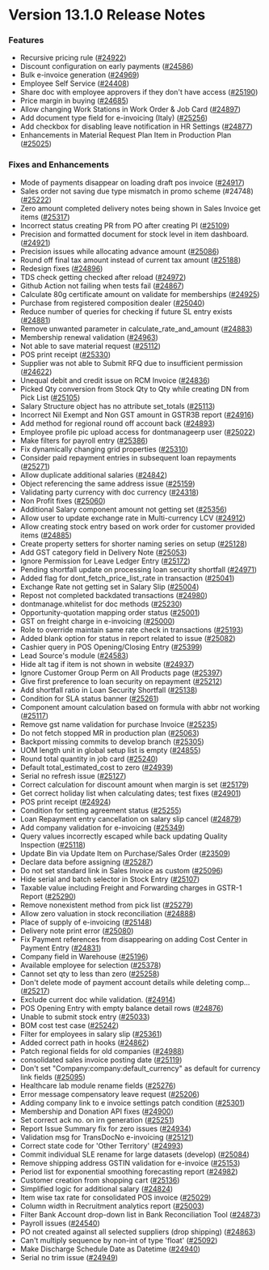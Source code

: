 # Version 13.1.0 Release Notes

### Features

- Recursive pricing rule ([#24922](https://github.com/dontmanage/dontmanageerp/pull/24922))
- Discount configuration on early payments ([#24586](https://github.com/dontmanage/dontmanageerp/pull/24586))
- Bulk e-invoice generation ([#24969](https://github.com/dontmanage/dontmanageerp/pull/24969))
- Employee Self Service ([#24408](https://github.com/dontmanage/dontmanageerp/pull/24408))
- Share doc with employee approvers if they don't have access ([#25190](https://github.com/dontmanage/dontmanageerp/pull/25190))
- Price margin in buying ([#24685](https://github.com/dontmanage/dontmanageerp/pull/24685))
- Allow changing Work Stations in Work Order & Job Card ([#24897](https://github.com/dontmanage/dontmanageerp/pull/24897))
- Add document type field for e-invoicing (Italy) ([#25256](https://github.com/dontmanage/dontmanageerp/pull/25256))
- Add checkbox for disabling leave notification in HR Settings ([#24877](https://github.com/dontmanage/dontmanageerp/pull/24877))
- Enhancements in Material Request Plan Item in Production Plan ([#25025](https://github.com/dontmanage/dontmanageerp/pull/25025))


### Fixes and Enhancements
- Mode of payments disappear on loading draft pos invoice ([#24917](https://github.com/dontmanage/dontmanageerp/pull/24917))
- Sales order not saving due type mismatch in promo scheme (#24748) ([#25222](https://github.com/dontmanage/dontmanageerp/pull/25222))
- Zero amount completed delivery notes being shown in Sales Invoice get items ([#25317](https://github.com/dontmanage/dontmanageerp/pull/25317))
- Incorrect status creating PR from PO after creating PI ([#25109](https://github.com/dontmanage/dontmanageerp/pull/25109))
- Precision and formatted document for stock level in item dashboard. ([#24921](https://github.com/dontmanage/dontmanageerp/pull/24921))
- Precision issues while allocating advance amount ([#25086](https://github.com/dontmanage/dontmanageerp/pull/25086))
- Round off final tax amount instead of current tax amount ([#25188](https://github.com/dontmanage/dontmanageerp/pull/25188))
- Redesign fixes ([#24896](https://github.com/dontmanage/dontmanageerp/pull/24896))
- TDS check getting checked after reload ([#24972](https://github.com/dontmanage/dontmanageerp/pull/24972))
- Github Action not failing when tests fail ([#24867](https://github.com/dontmanage/dontmanageerp/pull/24867))
- Calculate 80g certificate amount on validate for memberships ([#24925](https://github.com/dontmanage/dontmanageerp/pull/24925))
- Purchase from registered composition dealer ([#25040](https://github.com/dontmanage/dontmanageerp/pull/25040))
- Reduce number of queries for checking if future SL entry exists ([#24881](https://github.com/dontmanage/dontmanageerp/pull/24881))
- Remove unwanted parameter in calculate_rate_and_amount ([#24883](https://github.com/dontmanage/dontmanageerp/pull/24883))
- Membership renewal validation ([#24963](https://github.com/dontmanage/dontmanageerp/pull/24963))
- Not able to save material request ([#25112](https://github.com/dontmanage/dontmanageerp/pull/25112))
- POS print receipt ([#25330](https://github.com/dontmanage/dontmanageerp/pull/25330))
- Supplier was not able to Submit RFQ due to insufficient permission ([#24622](https://github.com/dontmanage/dontmanageerp/pull/24622))
- Unequal debit and credit issue on RCM Invoice ([#24836](https://github.com/dontmanage/dontmanageerp/pull/24836))
- Picked Qty conversion from Stock Qty to Qty while creating DN from Pick List ([#25105](https://github.com/dontmanage/dontmanageerp/pull/25105))
- Salary Structure object has no attribute set_totals ([#25113](https://github.com/dontmanage/dontmanageerp/pull/25113))
- Incorrect Nil Exempt and Non GST amount in GSTR3B report ([#24916](https://github.com/dontmanage/dontmanageerp/pull/24916))
- Add method for regional round off account back ([#24893](https://github.com/dontmanage/dontmanageerp/pull/24893))
- Employee profile pic upload access for dontmanageerp user ([#25022](https://github.com/dontmanage/dontmanageerp/pull/25022))
- Make filters for payroll entry ([#25386](https://github.com/dontmanage/dontmanageerp/pull/25386))
- Fix dynamically changing grid properties ([#25310](https://github.com/dontmanage/dontmanageerp/pull/25310))
- Consider paid repayment entries in subsequent loan repayments ([#25271](https://github.com/dontmanage/dontmanageerp/pull/25271))
- Allow duplicate additional salaries ([#24842](https://github.com/dontmanage/dontmanageerp/pull/24842))
- Object referencing the same address issue ([#25159](https://github.com/dontmanage/dontmanageerp/pull/25159))
- Validating party currency with doc currency ([#24318](https://github.com/dontmanage/dontmanageerp/pull/24318))
- Non Profit fixes ([#25060](https://github.com/dontmanage/dontmanageerp/pull/25060))
- Additional Salary component amount not getting set ([#25356](https://github.com/dontmanage/dontmanageerp/pull/25356))
- Allow user to update exchange rate in Multi-currency LCV ([#24912](https://github.com/dontmanage/dontmanageerp/pull/24912))
- Allow creating stock entry based on work order for customer provided items ([#24885](https://github.com/dontmanage/dontmanageerp/pull/24885))
- Create property setters for shorter naming series on setup ([#25128](https://github.com/dontmanage/dontmanageerp/pull/25128))
- Add GST category field in Delivery Note ([#25053](https://github.com/dontmanage/dontmanageerp/pull/25053))
- Ignore Permission for Leave Ledger Entry ([#25172](https://github.com/dontmanage/dontmanageerp/pull/25172))
- Pending shortfall update  on processing loan security shortfall ([#24971](https://github.com/dontmanage/dontmanageerp/pull/24971))
- Added flag for dont_fetch_price_list_rate in transaction ([#25041](https://github.com/dontmanage/dontmanageerp/pull/25041))
- Exchange Rate not getting set in Salary Slip ([#25004](https://github.com/dontmanage/dontmanageerp/pull/25004))
- Repost not completed backdated transactions ([#24980](https://github.com/dontmanage/dontmanageerp/pull/24980))
- dontmanage.whitelist for doc methods ([#25230](https://github.com/dontmanage/dontmanageerp/pull/25230))
- Opportunity-quotation mapping order status ([#25001](https://github.com/dontmanage/dontmanageerp/pull/25001))
- GST on freight charge in e-invoicing ([#25000](https://github.com/dontmanage/dontmanageerp/pull/25000))
- Role to override maintain same rate check in transactions ([#25193](https://github.com/dontmanage/dontmanageerp/pull/25193))
- Added blank option for status in report related to issue ([#25082](https://github.com/dontmanage/dontmanageerp/pull/25082))
- Cashier query in POS Opening/Closing Entry ([#25399](https://github.com/dontmanage/dontmanageerp/pull/25399))
- Lead Source's module ([#24583](https://github.com/dontmanage/dontmanageerp/pull/24583))
- Hide alt tag if item is not shown in website ([#24937](https://github.com/dontmanage/dontmanageerp/pull/24937))
- Ignore Customer Group Perm on All Products page ([#25397](https://github.com/dontmanage/dontmanageerp/pull/25397))
- Give first preference to loan security on repayment ([#25212](https://github.com/dontmanage/dontmanageerp/pull/25212))
- Add shortfall ratio in Loan Security Shortfall ([#25138](https://github.com/dontmanage/dontmanageerp/pull/25138))
- Condition for SLA status banner ([#25261](https://github.com/dontmanage/dontmanageerp/pull/25261))
- Component amount calculation based on formula with abbr not working ([#25117](https://github.com/dontmanage/dontmanageerp/pull/25117))
- Remove gst name validation for purchase Invoice ([#25235](https://github.com/dontmanage/dontmanageerp/pull/25235))
- Do not fetch stopped MR in production plan ([#25063](https://github.com/dontmanage/dontmanageerp/pull/25063))
- Backport missing commits to develop branch ([#25305](https://github.com/dontmanage/dontmanageerp/pull/25305))
- UOM length unit in global setup list is empty ([#24855](https://github.com/dontmanage/dontmanageerp/pull/24855))
- Round total quantity in job card ([#25240](https://github.com/dontmanage/dontmanageerp/pull/25240))
- Default total_estimated_cost to zero ([#24939](https://github.com/dontmanage/dontmanageerp/pull/24939))
- Serial no refresh issue ([#25127](https://github.com/dontmanage/dontmanageerp/pull/25127))
- Correct calculation for discount amount when margin is set ([#25179](https://github.com/dontmanage/dontmanageerp/pull/25179))
- Get correct holiday list when calculating dates; test fixes ([#24901](https://github.com/dontmanage/dontmanageerp/pull/24901))
- POS print receipt ([#24924](https://github.com/dontmanage/dontmanageerp/pull/24924))
- Condition for setting agreement status ([#25255](https://github.com/dontmanage/dontmanageerp/pull/25255))
- Loan Repayment entry cancellation on salary slip cancel ([#24879](https://github.com/dontmanage/dontmanageerp/pull/24879))
- Add company validation for e-invoicing ([#25349](https://github.com/dontmanage/dontmanageerp/pull/25349))
- Query values incorrectly escaped while back updating Quality Inspection ([#25118](https://github.com/dontmanage/dontmanageerp/pull/25118))
- Update Bin via Update Item on Purchase/Sales Order  ([#23509](https://github.com/dontmanage/dontmanageerp/pull/23509))
- Declare data before assigning ([#25287](https://github.com/dontmanage/dontmanageerp/pull/25287))
- Do not set standard link in Sales Invoice as custom ([#25096](https://github.com/dontmanage/dontmanageerp/pull/25096))
- Hide serial and batch selector in Stock Entry ([#25107](https://github.com/dontmanage/dontmanageerp/pull/25107))
- Taxable value including Freight and Forwarding charges in GSTR-1 Report ([#25290](https://github.com/dontmanage/dontmanageerp/pull/25290))
- Remove nonexistent method from pick list ([#25279](https://github.com/dontmanage/dontmanageerp/pull/25279))
- Allow zero valuation in stock reconciliation ([#24888](https://github.com/dontmanage/dontmanageerp/pull/24888))
- Place of supply of e-invoicing ([#25148](https://github.com/dontmanage/dontmanageerp/pull/25148))
- Delivery note print error ([#25080](https://github.com/dontmanage/dontmanageerp/pull/25080))
- Fix Payment references from disappearing on adding Cost Center in Payment Entry ([#24831](https://github.com/dontmanage/dontmanageerp/pull/24831))
- Company field in Warehouse ([#25196](https://github.com/dontmanage/dontmanageerp/pull/25196))
- Available employee for selection ([#25378](https://github.com/dontmanage/dontmanageerp/pull/25378))
- Cannot set qty to less than zero ([#25258](https://github.com/dontmanage/dontmanageerp/pull/25258))
- Don't delete mode of payment account details while deleting comp… ([#25217](https://github.com/dontmanage/dontmanageerp/pull/25217))
- Exclude current doc while validation. ([#24914](https://github.com/dontmanage/dontmanageerp/pull/24914))
- POS Opening Entry with empty balance detail rows ([#24876](https://github.com/dontmanage/dontmanageerp/pull/24876))
- Unable to submit stock entry ([#25033](https://github.com/dontmanage/dontmanageerp/pull/25033))
- BOM cost test case ([#25242](https://github.com/dontmanage/dontmanageerp/pull/25242))
- Filter for employees in salary slip ([#25361](https://github.com/dontmanage/dontmanageerp/pull/25361))
- Added correct path in hooks ([#24862](https://github.com/dontmanage/dontmanageerp/pull/24862))
- Patch regional fields for old companies ([#24988](https://github.com/dontmanage/dontmanageerp/pull/24988))
- consolidated sales invoice posting date ([#25119](https://github.com/dontmanage/dontmanageerp/pull/25119))
- Don't set "Company:company:default_currency" as default for currency link fields ([#25095](https://github.com/dontmanage/dontmanageerp/pull/25095))
- Healthcare lab module rename fields ([#25276](https://github.com/dontmanage/dontmanageerp/pull/25276))
- Error message compensatory leave request ([#25206](https://github.com/dontmanage/dontmanageerp/pull/25206))
- Adding company link to e invoice settings patch condition ([#25301](https://github.com/dontmanage/dontmanageerp/pull/25301))
- Membership and Donation API fixes ([#24900](https://github.com/dontmanage/dontmanageerp/pull/24900))
- Set correct ack no. on irn generation ([#25251](https://github.com/dontmanage/dontmanageerp/pull/25251))
- Report Issue Summary fix for zero issues ([#24934](https://github.com/dontmanage/dontmanageerp/pull/24934))
- Validation msg for TransDocNo e-invoicing ([#25121](https://github.com/dontmanage/dontmanageerp/pull/25121))
- Correct state code for 'Other Territory' ([#24993](https://github.com/dontmanage/dontmanageerp/pull/24993))
- Commit individual SLE rename for large datasets (develop) ([#25084](https://github.com/dontmanage/dontmanageerp/pull/25084))
- Remove shipping address GSTIN validation for e-invoice ([#25153](https://github.com/dontmanage/dontmanageerp/pull/25153))
- Period list for exponential smoothing forecasting report ([#24982](https://github.com/dontmanage/dontmanageerp/pull/24982))
- Customer creation from shopping cart ([#25136](https://github.com/dontmanage/dontmanageerp/pull/25136))
- Simplified logic for additional salary ([#24824](https://github.com/dontmanage/dontmanageerp/pull/24824))
- Item wise tax rate for consolidated POS invoice ([#25029](https://github.com/dontmanage/dontmanageerp/pull/25029))
- Column width in Recruitment analytics report ([#25003](https://github.com/dontmanage/dontmanageerp/pull/25003))
- Filter Bank Account drop-down list in Bank Reconciliation Tool ([#24873](https://github.com/dontmanage/dontmanageerp/pull/24873))
- Payroll issues ([#24540](https://github.com/dontmanage/dontmanageerp/pull/24540))
- PO not created against all selected suppliers (drop shipping) ([#24863](https://github.com/dontmanage/dontmanageerp/pull/24863))
- Can't multiply sequence by non-int of type 'float' ([#25092](https://github.com/dontmanage/dontmanageerp/pull/25092))
- Make Discharge Schedule Date as Datetime ([#24940](https://github.com/dontmanage/dontmanageerp/pull/24940))
- Serial no trim issue ([#24949](https://github.com/dontmanage/dontmanageerp/pull/24949))
